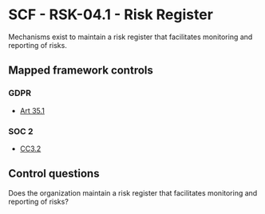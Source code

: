 # SCF - RSK-04.1 - Risk Register
Mechanisms exist to maintain a risk register that facilitates monitoring and reporting of risks.
## Mapped framework controls
### GDPR
- [Art 35.1](../gdpr/art35.md#Article-351)
  
### SOC 2
- [CC3.2](../soc2/cc32.md)
  
## Control questions
Does the organization maintain a risk register that facilitates monitoring and reporting of risks?
  